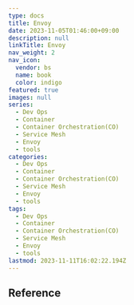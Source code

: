 ```yaml
---
type: docs
title: Envoy
date: 2023-11-05T01:46:00+09:00
description: null
linkTitle: Envoy
nav_weight: 2
nav_icon:
  vendor: bs
  name: book
  color: indigo
featured: true
images: null
series:
  - Dev Ops
  - Container
  - Container Orchestration(CO)
  - Service Mesh
  - Envoy
  - tools
categories:
  - Dev Ops
  - Container
  - Container Orchestration(CO)
  - Service Mesh
  - Envoy
  - tools
tags:
  - Dev Ops
  - Container
  - Container Orchestration(CO)
  - Service Mesh
  - Envoy
  - tools
lastmod: 2023-11-11T16:02:22.194Z
---
```


## Reference
